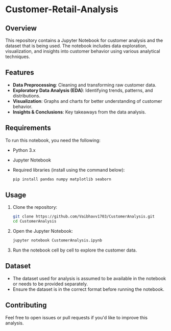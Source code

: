 # Customer-Retail-Analysis
## Overview
This repository contains a Jupyter Notebook for customer analysis and the dataset that is being used. The notebook includes data exploration, visualization, and insights into customer behavior using various analytical techniques.

## Features
- **Data Preprocessing**: Cleaning and transforming raw customer data.
- **Exploratory Data Analysis (EDA)**: Identifying trends, patterns, and distributions.
- **Visualization**: Graphs and charts for better understanding of customer behavior.
- **Insights & Conclusions**: Key takeaways from the data analysis.

## Requirements
To run this notebook, you need the following:
- Python 3.x
- Jupyter Notebook
- Required libraries (install using the command below):

  ```bash
  pip install pandas numpy matplotlib seaborn
  ```

## Usage
1. Clone the repository:
      ```bash
      git clone https://github.com/Vaibhavv1703/CustomerAnalysis.git
      cd CustomerAnalysis
      ```
2. Open the Jupyter Notebook:
      ```bash
      jupyter notebook CustomerAnalysis.ipynb
      ```
3. Run the notebook cell by cell to explore the customer data.

## Dataset
- The dataset used for analysis is assumed to be available in the notebook or needs to be provided separately.
- Ensure the dataset is in the correct format before running the notebook.

## Contributing
Feel free to open issues or pull requests if you'd like to improve this analysis.
